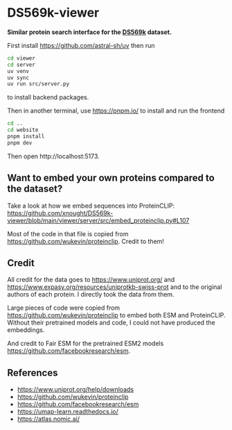 # DS569k-viewer

**Similar protein search interface for the [DS569k](https://huggingface.co/datasets/donnyb/569k-protein-embeddings) dataset.**

First install https://github.com/astral-sh/uv then run

```bash
cd viewer
cd server
uv venv
uv sync
uv run src/server.py
```

to install backend packages.

Then in another terminal, use https://pnpm.io/ to install and run the frontend

```bash
cd ..
cd website
pnpm install
pnpm dev
```

Then open http://localhost:5173.

## Want to embed your own proteins compared to the dataset?

Take a look at how we embed sequences into ProteinCLIP: https://github.com/xnought/DS569k-viewer/blob/main/viewer/server/src/embed_proteinclip.py#L107

Most of the code in that file is copied from https://github.com/wukevin/proteinclip. Credit to them!

## Credit

All credit for the data goes to https://www.uniprot.org/ and https://www.expasy.org/resources/uniprotkb-swiss-prot and to the original authors of each protein. I directly took the data from them.

Large pieces of code were copied from https://github.com/wukevin/proteinclip to embed both ESM and ProteinCLIP. Without their pretrained models and code, I could not have produced the embeddings.

And credit to Fair ESM for the pretrained ESM2 models https://github.com/facebookresearch/esm.

## References

- https://www.uniprot.org/help/downloads
- https://github.com/wukevin/proteinclip
- https://github.com/facebookresearch/esm
- https://umap-learn.readthedocs.io/
- https://atlas.nomic.ai/
